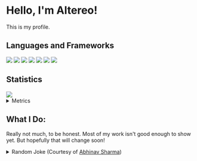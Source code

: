 # Hello, I'm Altereo!
 This is my profile.
 
## Languages and Frameworks
 <span>
  	<img src="https://img.shields.io/badge/node.js%20-%2343853D.svg?&style=for-the-badge&logo=node.js&logoColor=white"/>
   <img src="https://img.shields.io/badge/javascript%20-%23323330.svg?&style=for-the-badge&logo=javascript&logoColor=%23F7DF1E"/>
   <img src="https://img.shields.io/badge/css3%20-%231572B6.svg?&style=for-the-badge&logo=css3&logoColor=white"/>
   <img src="https://img.shields.io/badge/python%20-%2314354C.svg?&style=for-the-badge&logo=python&logoColor=white"/>
   <img src="https://img.shields.io/badge/shell_script%20-%23121011.svg?&style=for-the-badge&logo=gnu-bash&logoColor=white"/>
 </span>
 <span>
   <img src="https://img.shields.io/badge/react%20-%2320232a.svg?&style=for-the-badge&logo=react&logoColor=%2361DAFB"/>
   <img src="https://img.shields.io/badge/jquery%20-%230769AD.svg?&style=for-the-badge&logo=jquery&logoColor=white"/>
 </span>
 
## Statistics
 <a href="https://github.com/anuraghazra/github-readme-stats">
  <img align="center" src="https://github-readme-stats.vercel.app/api?username=altereo&count_private=true&show_icons=true" />
 </a>


<details>
 <summary>
  Metrics
 </summary>
 
<!--START_SECTION:waka-->
**🐱 My Github Data** 

> 🏆 49 Contributions in the Year 2020
 > 
> 📦 179.4 kB Used in Github's Storage 
 > 
> 🚫 Not Opted to Hire
 > 
> 📜 5 Public Repositories
 > 
> 🔑 15 Private Repositories 

**I'm an Early 🐤** 

```text
🌞 Morning    12 commits     ███████░░░░░░░░░░░░░░░░░░   29.27% 
🌆 Daytime    28 commits     █████████████████░░░░░░░░   68.29% 
🌃 Evening    1 commits      ░░░░░░░░░░░░░░░░░░░░░░░░░   2.44% 
🌙 Night      0 commits      ░░░░░░░░░░░░░░░░░░░░░░░░░   0.0%

```
📅 **I'm Most Productive on Tuesday** 

```text
Monday       1 commits      ░░░░░░░░░░░░░░░░░░░░░░░░░   2.44% 
Tuesday      28 commits     █████████████████░░░░░░░░   68.29% 
Wednesday    6 commits      ███░░░░░░░░░░░░░░░░░░░░░░   14.63% 
Thursday     0 commits      ░░░░░░░░░░░░░░░░░░░░░░░░░   0.0% 
Friday       3 commits      █░░░░░░░░░░░░░░░░░░░░░░░░   7.32% 
Saturday     2 commits      █░░░░░░░░░░░░░░░░░░░░░░░░   4.88% 
Sunday       1 commits      ░░░░░░░░░░░░░░░░░░░░░░░░░   2.44%

```


📊 **This Week I Spent My Time On** 

```text
⌚︎ Time Zone: Australia/Darwin

💬 Programming Languages: 
JavaScript               1 hr 3 mins         ███████████████████████░░   92.59% 
JSON                     5 mins              █░░░░░░░░░░░░░░░░░░░░░░░░   7.41%

🔥 Editors: 
Atom                     1 hr 8 mins         █████████████████████████   100.0%

🐱‍💻 Projects: 
altereobot               1 hr 7 mins         ████████████████████████░   99.2% 
aurnovus                 0 secs              ░░░░░░░░░░░░░░░░░░░░░░░░░   0.8%

💻 Operating System: 
Windows                  1 hr 8 mins         █████████████████████████   100.0%

```

**I Mostly Code in JavaScript** 

```text
JavaScript               13 repos            █████████████████████░░░░   86.67% 
Python                   2 repos             ███░░░░░░░░░░░░░░░░░░░░░░   13.33%

```


**Timeline**

![Chart not found](https://github.com/altereo/altereo/blob/master/charts/bar_graph.png) 


<!--END_SECTION:waka-->
</details>

## What I Do:
 Really not much, to be honest. Most of my work isn't good enough to show yet. But hopefully that will change soon!

<details>
 <summary>
  Random Joke (Courtesy of <a href=https://github.com/ABSphreak/readme-jokes>Abhinav Sharma</a>)
 </summary>
 <img src="https://readme-jokes.vercel.app/api" alt="Jokes Card" />
</details>
